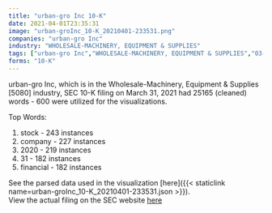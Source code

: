 ```yaml
---
title: "urban-gro Inc 10-K"
date: 2021-04-01T23:35:31
image: "urban-groInc_10-K_20210401-233531.png"
companies: "urban-gro Inc"
industry: "WHOLESALE-MACHINERY, EQUIPMENT & SUPPLIES"
tags: ["urban-gro Inc","WHOLESALE-MACHINERY, EQUIPMENT & SUPPLIES","03-31-2021","10-K"]
forms: "10-K"
---
```

urban-gro Inc, which is in the Wholesale-Machinery, Equipment & Supplies [5080] industry, SEC 10-K filing on March 31, 2021 had 25165 (cleaned) words - 600 were utilized for the visualizations.

Top Words:
1. stock - 243 instances
2. company - 227 instances
3. 2020 - 219 instances
4. 31 - 182 instances
5. financial - 182 instances


See the parsed data used in the visualization [here]({{< staticlink name=urban-groInc_10-K_20210401-233531.json >}}).  
View the actual filing on the SEC website [here](https://www.sec.gov/Archives/edgar/data/1706524/0001493152-21-007301.txt)